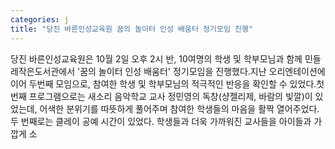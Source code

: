 ```yaml
---
categories: j
title: "당진 바른인성교육원 꿈의 놀이터 인성 배움터 정기모임 진행"
---
```

당진 바른인성교육원은 10월 2일 오후 2시 반, 10여명의 학생 및 학부모님과 함께 민들레작은도서관에서 &#39;꿈의 놀이터 인성 배움터&#39; 정기모임을 진행했다.​지난 오리엔테이션에 이어 두번째 모임으로, 참여한 학생 및 학부모님의 적극적인 반응을 확인할 수 있었다.첫 번째 프로그램으로는 새소리 음악학교 교사 정민영의 독창(샹젤리제, 바람의 빛깔)이 있었는데, 어색한 분위기를 따뜻하게 풀어주며 참여한 학생들의 마음을 활짝 열어주었다. 두 번째로는 클레이 공예 시간이 있었다. 학생들과 더욱 가까워진 교사들을 아이들과 가깝게 소